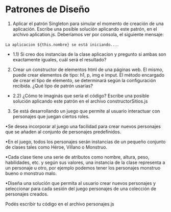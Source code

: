 # Patrones de Diseño

1. Aplicar el patrón Singleton para simular el momento de creación de una aplicación. Escribe una posible solución aplicando este patrón, en el archivo aplication.js.
Deberíamos ver por consola, el siguiente mensaje:


`La aplicacion ${this.nombre} se está iniciando...`.

- 1.1) Si creo dos instancias de la clase aplicacion y pregunto si ambas son exactamente iguales, cuál será el resultado?


2. Crear un constructor de elementos html de una páginas web. El mismo, puede crear elementos de tipo: h1, p, img e imput. El método encargado de crear el tipo de elemento, se determinará según la configuración recibida. ¿Qué tipo de patrón usarías?

- 2.2) ¿Cómo te imaginás que sería el código?
Escribe una posible solución aplicando este patrón en el archivo constructorSitios.js


3. Se está desarrollando un juego que permite al usuario interactuar con personajes que juegan ciertos roles.

 •Se desea incorporar al juego una facilidad para crear nuevos personajes que se añaden al conjunto de personajes predefinidos.

 •En el juego, todos los personajes serán instancias de un pequeño conjunto de clases tales como Héroe, Villano  o Monstruo.

 •Cada clase tiene una serie de atributos como nombre, altura, peso, habilidades, etc. y según sus valores, una instancia de la clase representa a un personaje u otro, por ejemplo podemos tener los personajes monstruo bueno o monstruo malo. 

•Diseña una solución que permita al usuario crear nuevos personajes y seleccionar para cada sesión del juego personajes de una colección de personajes creados. 

Podés escribir tu código en el archivo personajes.js




